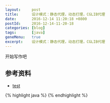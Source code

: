 ```yaml
---
layout:     post
title:      设计模式：静态代理，动态打理，CGLIB代理
date:       2016-12-14 11:20:18 +0800
postId:     2016-12-14-11-20-18
categories: [blog]
tags:       [java]
geneMenu:   true
excerpt:    设计模式：静态代理，动态打理，CGLIB代理
---
```


开始写作吧

## 参考资料

* [test](test.html)

{% highlight java %}
{% endhighlight %}
